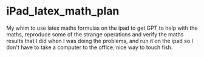 # iPad_latex_math_plan
My whim to use latex maths formulas on the ipad to get GPT to help with the maths, reproduce some of the strange operations and verify the maths results that I did when I was doing the problems, and run it on the ipad so I don't have to take a computer to the office, nice way to touch fish.
